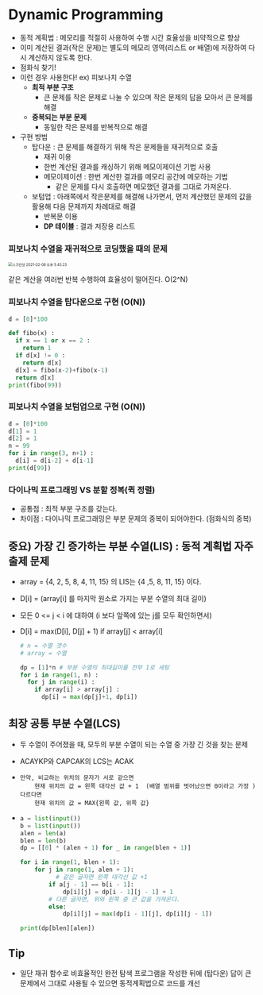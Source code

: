 # Dynamic Programming

- 동적 계획법 : 메모리를 적절히 사용하여 수행 시간 효율성을 비약적으로 향상
- 이미 계산된 결과(작은 문제)는 별도의 메모리 영역(리스트 or 배열)에 저장하여 다시 계산하지 않도록 한다.
- 점화식 찾기!
- 이런 경우 사용한다!  ex) 피보나치 수열
  - **최적 부분 구조**
    - 큰 문제를 작은 문제로 나눌 수 있으며 작은 문제의 답을 모아서 큰 문제를 해결
  - **중복되는 부분 문제**
    - 동일한 작은 문제를 반복적으로 해결
- 구현 방법
  - 탑다운 : 큰 문제를 해결하기 위해 작은 문제들을 재귀적으로 호출 
    - 재귀 이용
    - 한번 계산된 결과를 캐싱하기 위해 메모이제이션 기법 사용
    - 메모이제이션 : 한번 계산한 결과를 메모리 공간에 메모하는 기법
      - 같은 문제를 다시 호출하면 메모했던 결과를 그대로 가져온다.
  - 보텀업 : 아래쪽에서 작은문제를 해결해 나가면서, 먼저 계산했던 문제의 값을 활용해 다음 문제까지 차례대로 해결
    - 반복문 이용
    - **DP 테이블** : 결과 저장용 리스트



### 피보나치 수열을 재귀적으로 코딩했을 때의 문제

<img src="/Users/sangmee/Library/Application Support/typora-user-images/스크린샷 2021-02-08 오후 5.43.23.png" alt="스크린샷 2021-02-08 오후 5.43.23" style="zoom:50%;" />

같은 계산을 여러번 반복 수행하여 효율성이 떨어진다. O(2^N)



### 피보나치 수열을 탑다운으로 구현 (O(N))

~~~python
d = [0]*100

def fibo(x) :
  if x == 1 or x == 2 :
    return 1
  if d[x] != 0 :
    return d[x]
  d[x] = fibo(x-2)+fibo(x-1)
  return d[x]
print(fibo(99))
~~~



### 피보나치 수열을 보텀업으로 구현 (O(N))

~~~python
d = [0]*100
d[1] = 1
d[2] = 1
n = 99
for i in range(3, n+1) :
  d[i] = d[i-2] + d[i-1]
print(d[99])
~~~



### 다이나믹 프로그래밍 VS 분할 정복(퀵 정렬)

- 공통점 : 최적 부분 구조를 갖는다.
- 차이점 : 다이나믹 프로그래밍은 부분 문제의 중복이 되어야한다. (점화식의 중복)



## 중요) 가장 긴 증가하는 부분 수열(LIS) : 동적 계획법 자주 출제 문제

- array = {4, 2, 5, 8, 4, 11, 15}  의 LIS는 {4 ,5, 8, 11, 15} 이다.

- D[i] = (array[i] 를 마지막 원소로 가지는 부분 수열의 최대 길이)

- 모든 0 <= j < i 에 대하여   (i 보다 앞쪽에 있는 j를 모두 확인하면서)

- D[i] = max(D[i], D[j] + 1) if array[j] < array[i]

  ~~~python
  # n = 수열 갯수
  # array = 수열
  
  dp = [1]*n # 부분 수열의 최대길이를 전부 1로 세팅
  for i in range(1, n) :
    for j in range(i) :
      if array[i] > array[j] :
        dp[i] = max(dp[j]+1, dp[i])
  ~~~




##  최장 공통 부분 수열(LCS)

- 두 수열이 주어졌을 때, 모두의 부분 수열이 되는 수열 중 가장 긴 것을 찾는 문제

- ACAYKP와 CAPCAK의 LCS는 ACAK

- ```
  만약, 비교하는 위치의 문자가 서로 같으면 
      현재 위치의 값 = 왼쪽 대각선 값 + 1  (배열 범위를 벗어났으면 0이라고 가정 )
  다르다면  
      현재 위치의 값 = MAX{왼쪽 값, 위쪽 값}   
  ```

- ~~~python
  a = list(input())
  b = list(input())
  alen = len(a)
  blen = len(b)
  dp = [[0] * (alen + 1) for _ in range(blen + 1)]
  
  for i in range(1, blen + 1):
      for j in range(1, alen + 1):
        	# 같은 글자면 왼쪽 대각선 값 +1
          if a[j - 1] == b[i - 1]:
              dp[i][j] = dp[i - 1][j - 1] + 1
          # 다른 글자면, 위와 왼쪽 중 큰 값을 가져온다.
          else:
              dp[i][j] = max(dp[i - 1][j], dp[i][j - 1])
  
  print(dp[blen][alen])
  
  ~~~

## Tip

- 일단 재귀 함수로 비효율적인 완전 탐색 프로그램을 작성한 뒤에 (탑다운) 답이 큰 문제에서 그대로 사용될 수 있으면 동적계획법으로 코드를 개선